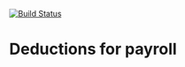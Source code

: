 <a href="https://travis-ci.org/islestech/deductions"><img src="https://travis-ci.org/islestech/deductions.svg" alt="Build Status"></a>
# Deductions for payroll
